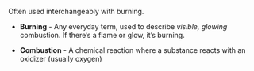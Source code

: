 Often used interchangeably with burning.

 - **Burning** - Any everyday term, used to describe *visible, glowing* combustion. If there’s a flame or glow, it’s burning.

 - **Combustion** - A chemical reaction where a substance reacts with an oxidizer (usually oxygen)
